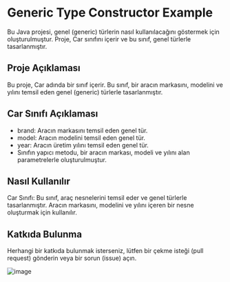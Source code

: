 # Generic Type Constructor Example
Bu Java projesi, genel (generic) türlerin nasıl kullanılacağını göstermek için oluşturulmuştur. Proje, Car sınıfını içerir ve bu sınıf, genel türlerle tasarlanmıştır.

## Proje Açıklaması
Bu proje, Car adında bir sınıf içerir. Bu sınıf, bir aracın markasını, modelini ve yılını temsil eden genel (generic) türlerle tasarlanmıştır.

## Car Sınıfı Açıklaması
- brand: Aracın markasını temsil eden genel tür.
- model: Aracın modelini temsil eden genel tür.
- year: Aracın üretim yılını temsil eden genel tür.
- Sınıfın yapıcı metodu, bir aracın markası, modeli ve yılını alan parametrelerle oluşturulmuştur.

## Nasıl Kullanılır

Car Sınıfı: Bu sınıf, araç nesnelerini temsil eder ve genel türlerle tasarlanmıştır. Aracın markasını, modelini ve yılını içeren bir nesne oluşturmak için kullanılır.

## Katkıda Bulunma
Herhangi bir katkıda bulunmak isterseniz, lütfen bir çekme isteği (pull request) gönderin veya bir sorun (issue) açın. 


![image](https://github.com/esmanur-karatas/JavaGenericsExample/assets/83882274/fd94c7d8-1646-4648-885d-ce92c485985d)
